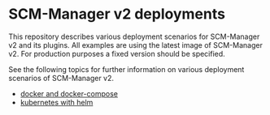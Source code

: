 # SCM-Manager v2 deployments

This repository describes various deployment scenarios for SCM-Manager v2 and its plugins.
All examples are using the latest image of SCM-Manager v2. For production purposes a fixed version should be specified.

See the following topics for further information on various deployment scenarios of SCM-Manager v2.

- [docker and docker-compose](docker)
- [kubernetes with helm](helm)